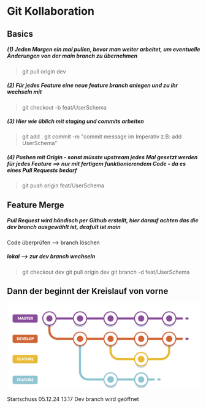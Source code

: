# Git Kollaboration

## Basics

##### (1) Jeden Morgen ein mal pullen, bevor man weiter arbeitet, um eventuelle Änderungen von der main branch zu übernehmen

> git pull origin dev

##### (2) Für jedes Feature eine neue feature branch anlegen und zu ihr wechseln mit

> git checkout -b feat/UserSchema

##### (3) Hier wie üblich mit staging und commits arbeiten

> git add .
> git commit -m "commit message im Imperativ z.B: add UserSchema"

##### (4) Pushen mit Origin - sonst müsste upstream jedes Mal gesetzt werden für jedes Feature ==> nur mit fertigem funktionierendem Code - da es eines Pull Requests bedarf

> git push origin feat/UserSchema

## Feature Merge

##### Pull Request wird händisch per Github erstellt, hier darauf achten das die dev branch ausgewählt ist, deafult ist main

Code überprüfen
--> branch löschen

##### lokal --> zur dev branch wechseln

> git checkout dev
> git pull origin dev
> git branch -d feat/UserSchema

## Dann der beginnt der Kreislauf von vorne

![Branch-Struktur](/readmebilder/branchStruktur.png)

Startschuss 05.12.24 13.17 Dev branch wird geöffnet